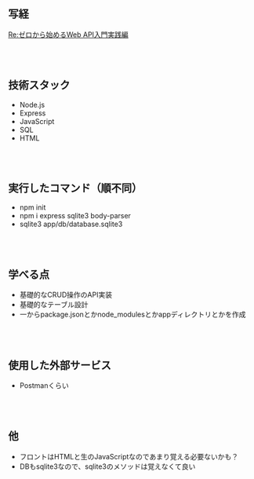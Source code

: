 ## 写経
[Re:ゼロから始めるWeb API入門実践編](https://www.youtube.com/watch?v=agtHuqHrhKA&list=PLX8Rsrpnn3IVW5P1H1s_AOP0EEyMyiRDA&index=10)

<br/>
<br/>

## 技術スタック
- Node.js
- Express
- JavaScript
- SQL
- HTML

<br/>
<br/>

## 実行したコマンド（順不同）
- npm init
- npm i express sqlite3 body-parser
- sqlite3 app/db/database.sqlite3

<br/>
<br/>

## 学べる点
- 基礎的なCRUD操作のAPI実装
- 基礎的なテーブル設計
- 一からpackage.jsonとかnode_modulesとかappディレクトリとかを作成

<br/>
<br/>

## 使用した外部サービス
- Postmanくらい

<br/>
<br/>

## 他
- フロントはHTMLと生のJavaScriptなのであまり覚える必要ないかも？
- DBもsqlite3なので、sqlite3のメソッドは覚えなくて良い
